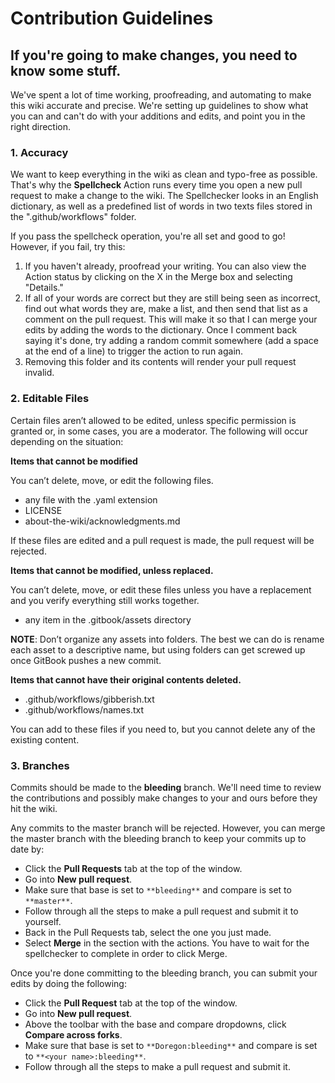 # Contribution Guidelines

## If you're going to make changes, you need to know some stuff.

We've spent a lot of time working, proofreading, and automating to make this wiki accurate and precise. We're setting up guidelines to show what you can and can't do with your additions and edits, and point you in the right direction.

### 1. Accuracy

We want to keep everything in the wiki as clean and typo-free as possible. That's why the **Spellcheck** Action runs every time you open a new pull request to make a change to the wiki. The Spellchecker looks in an English dictionary, as well as a predefined list of words in two texts files stored in the ".github/workflows" folder.

If you pass the spellcheck operation, you're all set and good to go! However, if you fail, try this:

1. If you haven't already, proofread your writing. You can also view the Action status by clicking on the X in the Merge box and selecting "Details."
2. If all of your words are correct but they are still being seen as incorrect, find out what words they are, make a list, and then send that list as a comment on the pull request. This will make it so that I can merge your edits by adding the words to the dictionary. Once I comment back saying it's done, try adding a random commit somewhere \(add a space at the end of a line\) to trigger the action to run again.
3. Removing this folder and its contents will render your pull request invalid.

### 2. Editable Files

Certain files aren’t allowed to be edited, unless specific permission is granted or, in some cases, you are a moderator. The following will occur depending on the situation:

**Items that cannot be modified**

You can’t delete, move, or edit the following files.

* any file with the .yaml extension
* LICENSE
* about-the-wiki/acknowledgments.md

If these files are edited and a pull request is made, the pull request will be rejected.

**Items that cannot be modified, unless replaced.**

You can’t delete, move, or edit these files unless you have a replacement and you verify everything still works together.

* any item in the .gitbook/assets directory

**NOTE**: Don’t organize any assets into folders. The best we can do is rename each asset to a descriptive name, but using folders can get screwed up once GitBook pushes a new commit.

**Items that cannot have their original contents deleted.**

* .github/workflows/gibberish.txt
* .github/workflows/names.txt

You can add to these files if you need to, but you cannot delete any of the existing content.

### 3. Branches

Commits should be made to the **bleeding** branch. We'll need time to review the contributions and possibly make changes to your and ours before they hit the wiki.

Any commits to the master branch will be rejected. However, you can merge the master branch with the bleeding branch to keep your commits up to date by:

* Click the **Pull Requests** tab at the top of the window.
* Go into **New pull request**.
* Make sure that base is set to `**bleeding**` and compare is set to `**master**`.
* Follow through all the steps to make a pull request and submit it to yourself.
* Back in the Pull Requests tab, select the one you just made.
* Select **Merge** in the section with the actions. You have to wait for the spellchecker to complete in order to click Merge.

Once you're done committing to the bleeding branch, you can submit your edits by doing the following:

* Click the **Pull Request** tab at the top of the window. 
* Go into **New pull request**.
* Above the toolbar with the base and compare dropdowns, click **Compare across forks**.
* Make sure that base is set to `**Doregon:bleeding**` and compare is set to `**<your name>:bleeding**`.
* Follow through all the steps to make a pull request and submit it.

